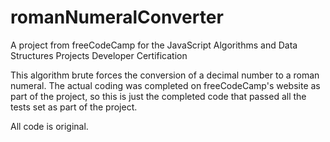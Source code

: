 # romanNumeralConverter
A project from freeCodeCamp for the JavaScript Algorithms and Data Structures Projects Developer Certification

This algorithm brute forces the conversion of a decimal number to a roman numeral.  The actual coding was completed on freeCodeCamp's website as part of the project, so this is just the completed code that passed all the tests set as part of the project.

All code is original.
